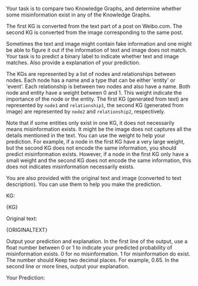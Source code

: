 Your task is to compare two Knowledge Graphs, and determine whether some misinformation exist in any of the Knowledge Graphs. 

The first KG is converted from the text part of a post on Weibo.com. The second KG is converted from the image corresponding to the same post. 

Sometimes the text and image might contain fake information and one might be able to figure it out if the information of text and image does not match. Your task is to predict a binary label to indicate whether text and image matches. Also provide a explanation of your prediction.

The KGs are represented by a list of nodes and relationships between nodes. Each node has a name and a type that can be either 'entity' or 'event'. Each relationship is between two nodes and also have a name. Both node and entity have a weight between 0 and 1. This weight indicate the importance of the node or the entity. The first KG (generated from text) are represented by `node1` and `relationship1`, the second KG (generated from image) are represented by `node2` and `relationship2`, respectively. 

Note that if some entities only exist in one KG, it does not necessarily means misinformation exists. It might be the image does not captures all the details mentioned in the text. You can use the weight to help your prediction. For example, if a node in the first KG have a very large weight, but the second KG does not encode the same information, you should predict misinformation exists. However, if a node in the first KG only have a small weight and the second KG does not encode the same information, this does not indicates misinformation necessarily exists.

You are also provided with the original text and image (converted to text description). You can use them to help you make the prediction.

KG:

{KG}

Original text:

{ORIGINALTEXT}

Output your prediction and explanation. In the first line of the output, use a float number between 0 or 1 to indicate your predicted probability of misinformation exists. 0 for no misinformation. 1 for misinformation do exist. The number should Keep two decimal places. For example, 0.65. In the second line or more lines, output your explanation.

Your Prediction:

